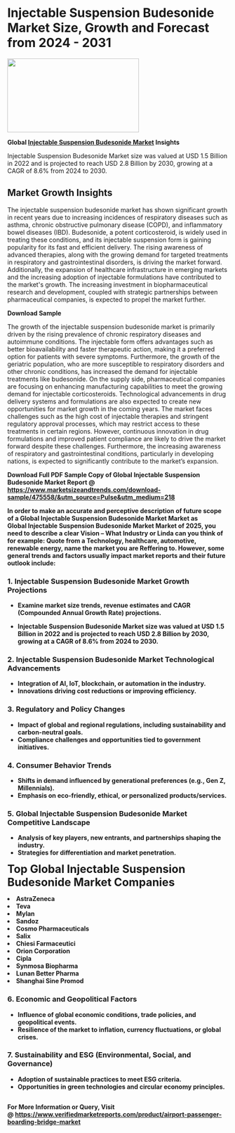 <H1>Injectable Suspension Budesonide Market Size, Growth and Forecast from 2024 - 2031</H1><img class="aligncenter size-medium wp-image-584254" src="https://thirdeyenews.in/wp-content/uploads/2024/09/Global-Market-Research-300x168.jpeg" alt="" width="300" height="168" /><p><strong>Global&nbsp;<a href="https://www.marketsizeandtrends.com/download-sample/475558/&amp;utm_source=Pulse&amp;utm_medium=218">Injectable Suspension Budesonide Market</a> Insights</strong></p><p>Injectable Suspension Budesonide Market size was valued at USD 1.5 Billion in 2022 and is projected to reach USD 2.8 Billion by 2030, growing at a CAGR of 8.6% from 2024 to 2030.</p><p><h2>Market Growth Insights</h2> <p>The injectable suspension budesonide market has shown significant growth in recent years due to increasing incidences of respiratory diseases such as asthma, chronic obstructive pulmonary disease (COPD), and inflammatory bowel diseases (IBD). Budesonide, a potent corticosteroid, is widely used in treating these conditions, and its injectable suspension form is gaining popularity for its fast and efficient delivery. The rising awareness of advanced therapies, along with the growing demand for targeted treatments in respiratory and gastrointestinal disorders, is driving the market forward. Additionally, the expansion of healthcare infrastructure in emerging markets and the increasing adoption of injectable formulations have contributed to the market's growth. The increasing investment in biopharmaceutical research and development, coupled with strategic partnerships between pharmaceutical companies, is expected to propel the market further.</p> <p><strong>Download Sample</strong></p> <p>The growth of the injectable suspension budesonide market is primarily driven by the rising prevalence of chronic respiratory diseases and autoimmune conditions. The injectable form offers advantages such as better bioavailability and faster therapeutic action, making it a preferred option for patients with severe symptoms. Furthermore, the growth of the geriatric population, who are more susceptible to respiratory disorders and other chronic conditions, has increased the demand for injectable treatments like budesonide. On the supply side, pharmaceutical companies are focusing on enhancing manufacturing capabilities to meet the growing demand for injectable corticosteroids. Technological advancements in drug delivery systems and formulations are also expected to create new opportunities for market growth in the coming years. The market faces challenges such as the high cost of injectable therapies and stringent regulatory approval processes, which may restrict access to these treatments in certain regions. However, continuous innovation in drug formulations and improved patient compliance are likely to drive the market forward despite these challenges. Furthermore, the increasing awareness of respiratory and gastrointestinal conditions, particularly in developing nations, is expected to significantly contribute to the market’s expansion. <p><strong></p><p><span class=""><strong>Download Full PDF Sample Copy of Global Injectable Suspension Budesonide Market Report</strong> @ <a href="https://www.marketsizeandtrends.com/download-sample/475558/&amp;utm_source=Pulse&amp;utm_medium=218" target="_blank">https://www.marketsizeandtrends.com/download-sample/475558/&amp;utm_source=Pulse&amp;utm_medium=218</a></span></p><p>In order to make an accurate and perceptive description of future scope of a Global&nbsp;Injectable Suspension Budesonide Market Market as Global&nbsp;Injectable Suspension Budesonide Market Market of 2025, you need to describe a clear Vision &ndash; What Industry or Linda can you think of for example: Quote from a Technology, healthcare, automotive, renewable energy, name the market you are Reffering to. However, some general trends and factors usually impact market reports and their future outlook include:</p><h3>1.&nbsp;<strong>Injectable Suspension Budesonide Market Growth Projections</strong></h3><ul><li>Examine market size trends, revenue estimates and CAGR (Compounded Annual Growth Rate) projections.</li><li><p>Injectable Suspension Budesonide Market size was valued at USD 1.5 Billion in 2022 and is projected to reach USD 2.8 Billion by 2030, growing at a CAGR of 8.6% from 2024 to 2030.</p></li></ul><h3>2.&nbsp;<strong>Injectable Suspension Budesonide Market Technological Advancements</strong></h3><ul><li>Integration of AI, IoT, blockchain, or automation in the industry.</li><li>Innovations driving cost reductions or improving efficiency.</li></ul><h3>3.&nbsp;<strong>Regulatory and Policy Changes</strong></h3><ul><li>Impact of global and regional regulations, including sustainability and carbon-neutral goals.</li><li>Compliance challenges and opportunities tied to government initiatives.</li></ul><h3>4.&nbsp;<strong>Consumer Behavior Trends</strong></h3><ul><li>Shifts in demand influenced by generational preferences (e.g., Gen Z, Millennials).</li><li>Emphasis on eco-friendly, ethical, or personalized products/services.</li></ul><h3>5.&nbsp;<strong>Global Injectable Suspension Budesonide Market Competitive Landscape</strong></h3><ul><li>Analysis of key players, new entrants, and partnerships shaping the industry.</li><li>Strategies for differentiation and market penetration.</li></ul><p data-pm-slice="1 1 []"><span style="color: inherit; font-family: inherit; font-size: 25px;">Top Global Injectable Suspension Budesonide Market Companies</span></p><div class="" data-test-id=""><p><li>AstraZeneca</li><li> Teva</li><li> Mylan</li><li> Sandoz</li><li> Cosmo Pharmaceuticals</li><li> Salix</li><li> Chiesi Farmaceutici</li><li> Orion Corporation</li><li> Cipla</li><li> Synmosa Biopharma</li><li> Lunan Better Pharma</li><li> Shanghai Sine Promod</li></p></div><h3>6.&nbsp;<strong>Economic and Geopolitical Factors</strong></h3><ul><li>Influence of global economic conditions, trade policies, and geopolitical events.</li><li>Resilience of the market to inflation, currency fluctuations, or global crises.</li></ul><h3>7.&nbsp;<strong>Sustainability and ESG (Environmental, Social, and Governance)</strong></h3><ul><li>Adoption of sustainable practices to meet ESG criteria.</li><li>Opportunities in green technologies and circular economy principles.</li></ul><h2><strong style="font-size: 14px;">For More Information or Query, Visit @&nbsp;</strong><a style="background-color: #ffffff; font-size: 14px;" href="https://www.marketsizeandtrends.com/report/injectable-suspension-budesonide-market/" target="_blank">https://www.verifiedmarketreports.com/product/airport-passenger-boarding-bridge-market</a></h2>
